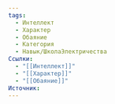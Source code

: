 ```yaml
---
tags:
  - Интеллект
  - Характер
  - Обаяние
  - Категория
  - Навык/ШколаЭлектричества
Ссылки:
  - "[[Интеллект]]"
  - "[[Характер]]"
  - "[[Обаяние]]"
Источник:
---
```

